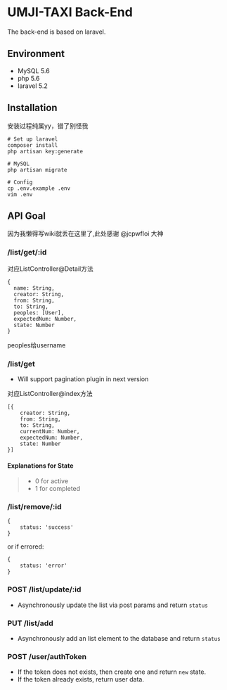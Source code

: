 # UMJI-TAXI Back-End

The back-end is based on laravel.

## Environment

- MySQL 5.6
- php 5.6
- laravel 5.2

## Installation

安装过程纯属yy，错了别怪我
```
# Set up laravel
composer install
php artisan key:generate

# MySQL
php artisan migrate

# Config
cp .env.example .env
vim .env
```

## API Goal

因为我懒得写wiki就丢在这里了,此处感谢 @jcpwfloi 大神

### /list/get/:id

对应ListController@Detail方法
```
{
  name: String,
  creator: String,
  from: String,
  to: String,
  peoples: [User],
  expectedNum: Number,
  state: Number
}
```
peoples给username

### /list/get

* Will support pagination plugin in next version

对应ListController@index方法

```
[{
    creator: String,
	from: String,
	to: String,
	currentNum: Number,
	expectedNum: Number,
	state: Number
}]
```

#### Explanations for State
> * 0 for active
> * 1 for completed

### /list/remove/:id
```
{
	status: 'success'
}
```
or if errored:

```
{
	status: 'error'
}
```
### POST /list/update/:id
* Asynchronously update the list via post params and return `status`


### PUT /list/add
* Asynchronously add an list element to the database and return `status`

### POST /user/authToken
* If the token does not exists, then create one and return `new` state.
* If the token already exists, return user data.